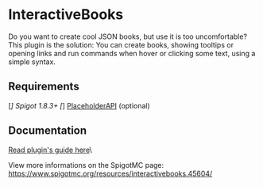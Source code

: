 # InteractiveBooks
Do you want to create cool JSON books, but use it is too uncomfortable? This plugin is the solution: You can create books, showing tooltips or opening links and run commands when hover or clicking some text, using a simple syntax.

## Requirements
[*] Spigot 1.8.3+
[*] [PlaceholderAPI](https://www.spigotmc.org/resources/placeholderapi.6245/) (optional)

## Documentation
[Read plugin's guide here](https://github.com/Leomixer17/InteractiveBooks/wiki)\


View more informations on the SpigotMC page: https://www.spigotmc.org/resources/interactivebooks.45604/
